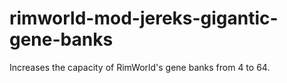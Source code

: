 # rimworld-mod-jereks-gigantic-gene-banks
Increases the capacity of RimWorld's gene banks from 4 to 64.
